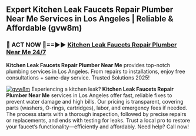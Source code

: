 ## Expert Kitchen Leak Faucets Repair Plumber Near Me Services in Los Angeles | Reliable & Affordable (gvw8m)  

<h3>🚿 ACT NOW 🌟==►► <a href="https://tinyurl.com/2ne6vx2x" rel="nofollow">Kitchen Leak Faucets Repair Plumber Near Me 24/7</a></h3>

**Kitchen Leak Faucets Repair Plumber Near Me** provides top-notch plumbing services in Los Angeles. From repairs to installations, enjoy free consultations + same-day service. Trusted Solutions 2025!

[![gvw8m](https://i.imgur.com/4PFF4AK.jpeg)](https://tinyurl.com/2ne6vx2x)
Experiencing a kitchen leak? **Kitchen Leak Faucets Repair Plumber Near Me** services in Los Angeles offer fast, reliable fixes to prevent water damage and high bills. Our pricing is transparent, covering parts (washers, O-rings, cartridges), labor, and emergency fees if needed. The process starts with a thorough inspection, followed by precise repairs or replacements, and ends with testing for leaks. Trust a local pro to restore your faucet’s functionality—efficiently and affordably. Need help? Call now!